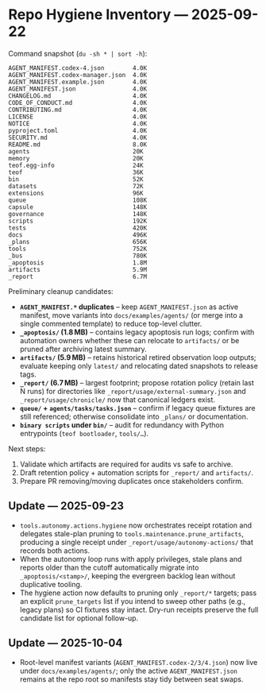 # Repo Hygiene Inventory — 2025-09-22

Command snapshot (`du -sh * | sort -h`):

```
AGENT_MANIFEST.codex-4.json        4.0K
AGENT_MANIFEST.codex-manager.json  4.0K
AGENT_MANIFEST.example.json        4.0K
AGENT_MANIFEST.json                4.0K
CHANGELOG.md                       4.0K
CODE_OF_CONDUCT.md                 4.0K
CONTRIBUTING.md                    4.0K
LICENSE                            4.0K
NOTICE                             4.0K
pyproject.toml                     4.0K
SECURITY.md                        4.0K
README.md                          8.0K
agents                             20K
memory                             20K
teof.egg-info                      24K
teof                               36K
bin                                52K
datasets                           72K
extensions                         96K
queue                              108K
capsule                            148K
governance                         148K
scripts                            192K
tests                              420K
docs                               496K
_plans                             656K
tools                              752K
_bus                               780K
_apoptosis                         1.8M
artifacts                          5.9M
_report                            6.7M
```

Preliminary cleanup candidates:

- **`AGENT_MANIFEST.*` duplicates** – keep `AGENT_MANIFEST.json` as active manifest, move variants into `docs/examples/agents/` (or merge into a single commented template) to reduce top-level clutter.
- **`_apoptosis/` (1.8 MB)** – contains legacy apoptosis run logs; confirm with automation owners whether these can relocate to `artifacts/` or be pruned after archiving latest summary.
- **`artifacts/` (5.9 MB)** – retains historical retired observation loop outputs; evaluate keeping only `latest/` and relocating dated snapshots to release tags.
- **`_report/` (6.7 MB)** – largest footprint; propose rotation policy (retain last N runs) for directories like `_report/usage/external-summary.json` and `_report/usage/chronicle/` now that canonical ledgers exist.
- **`queue/` + `agents/tasks/tasks.json`** – confirm if legacy queue fixtures are still referenced; otherwise consolidate into `_plans/` or documentation.
- **`binary scripts` under `bin/`** – audit for redundancy with Python entrypoints (`teof bootloader`, `tools/…`).

Next steps:
1. Validate which artifacts are required for audits vs safe to archive.
2. Draft retention policy + automation scripts for `_report/` and `artifacts/`.
3. Prepare PR removing/moving duplicates once stakeholders confirm.

## Update — 2025-09-23

- `tools.autonomy.actions.hygiene` now orchestrates receipt rotation and delegates
  stale-plan pruning to `tools.maintenance.prune_artifacts`, producing a single
  receipt under `_report/usage/autonomy-actions/` that records both actions.
- When the autonomy loop runs with apply privileges, stale plans and reports
  older than the cutoff automatically migrate into `_apoptosis/<stamp>/`,
  keeping the evergreen backlog lean without duplicative tooling.
- The hygiene action now defaults to pruning only `_report/*` targets; pass an
  explicit `prune_targets` list if you intend to sweep other paths (e.g., legacy
  plans) so CI fixtures stay intact. Dry-run receipts preserve the full
  candidate list for optional follow-up.

## Update — 2025-10-04

- Root-level manifest variants (`AGENT_MANIFEST.codex-2/3/4.json`) now live under
  `docs/examples/agents/`; only the active `AGENT_MANIFEST.json` remains at the
  repo root so manifests stay tidy between seat swaps.
